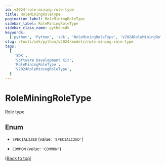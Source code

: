 ```yaml
---
id: v2024-role-mining-role-type
title: RoleMiningRoleType
pagination_label: RoleMiningRoleType
sidebar_label: RoleMiningRoleType
sidebar_class_name: pythonsdk
keywords:
  ['python', 'Python', 'sdk', 'RoleMiningRoleType', 'V2024RoleMiningRoleType']
slug: /tools/sdk/python/v2024/models/role-mining-role-type
tags:
  [
    'SDK',
    'Software Development Kit',
    'RoleMiningRoleType',
    'V2024RoleMiningRoleType',
  ]
---
```


# RoleMiningRoleType

Role type

## Enum

- `SPECIALIZED` (value: `'SPECIALIZED'`)

- `COMMON` (value: `'COMMON'`)

[[Back to top]](#)
